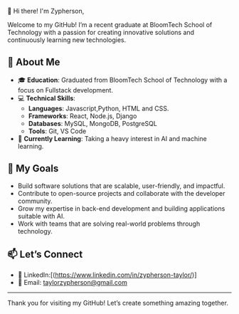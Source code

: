  👋 Hi there! I'm Zypherson,  

Welcome to my GitHub! I’m a recent graduate at BloomTech School of Technology with a passion for creating innovative solutions and continuously learning new technologies.  

## 🌟 About Me  
- 🎓 **Education**: Graduated from BloomTech School of Technology with a focus on Fullstack development.
- 💻 **Technical Skills**:  
  - **Languages**: Javascript,Python, HTML and CSS.  
  - **Frameworks**: React, Node.js, Django 
  - **Databases**: MySQL, MongoDB, PostgreSQL
  - **Tools**: Git, VS Code 
- 🌱 **Currently Learning**: Taking a heavy interest in AI and machine learning.  

## 🎯 My Goals  
- Build software solutions that are scalable, user-friendly, and impactful.  
- Contribute to open-source projects and collaborate with the developer community.  
- Grow my expertise in back-end development and building applications suitable with AI.  
- Work with teams that are solving real-world problems through technology.  

## 📫 Let’s Connect  
- 💼 LinkedIn:[(https://www.linkedin.com/in/zypherson-taylor/)]
- 📧 Email: taylorzypherson@gmail.com  

---

Thank you for visiting my GitHub! Let’s create something amazing together.  
